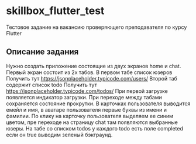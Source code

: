 # skillbox_flutter_test

Тестовое задание на вакансию проверяющего преподавателя по курсу Flutter

## Описание задания

Нужно создать приложение состоящие из двух экранов home и chat.
Первый экран состоит из 2х табов.
В первом табе список юзеров
Получить тут https://jsonplaceholder.typicode.com/users/
Второй таб содержит список todo
Получить тут https://jsonplaceholder.typicode.com/todos/
При первой загрузке появляется индикатор загрузки.
При переходе между табами сохраняется состояние прокрутки.
В карточках пользователя выводится емейл и имя, в аватаре пользователя
первые буквы из имени и фамилии.
По клику на карточку пользователя выделяем ее синим цветом, пре переходе
на страницу chat там появляются выбранные юзеры.
На табе со списком todos у каждого todo есть поле completed если он true
выводим зеленый бэкграунд.
